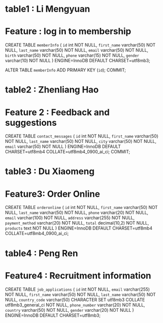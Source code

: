 # table1 : Li Mengyuan
# Feature : log in to membership
CREATE TABLE `memberInfo` (
  `id` int NOT NULL,
  `first_name` varchar(50) NOT NULL,
  `last_name` varchar(50) NOT NULL,
  `email` varchar(50) NOT NULL,
  `birth` varchar(50) NOT NULL,
  `phone` varchar(15) NOT NULL,
  `gender` varchar(10) NOT NULL
) ENGINE=InnoDB DEFAULT CHARSET=utf8mb3;

ALTER TABLE `memberInfo`
  ADD PRIMARY KEY (`id`);
COMMIT;







# table2 : Zhenliang Hao
# Feature 2 : Feedback and suggestions

CREATE TABLE `contact_messages` (
  `id` int NOT NULL,
  `first_name` varchar(50) NOT NULL,
  `last_name` varchar(50) NOT NULL,
  `city` varchar(50) NOT NULL,
  `email` varchar(50) NOT NULL
) ENGINE=InnoDB DEFAULT CHARSET=utf8mb4 COLLATE=utf8mb4_0900_ai_ci;
COMMIT;



# table3 : Du Xiaomeng
# Feature3: Order Online
CREATE TABLE `orderonline` (
  `id` int NOT NULL,
  `first_name` varchar(50) NOT NULL,
  `last_name` varchar(50) NOT NULL,
  `phone` varchar(20) NOT NULL,
  `email` varchar(100) NOT NULL,
  `address` varchar(255) NOT NULL,
  `payment_method` varchar(20) NOT NULL,
  `total` decimal(10,2) NOT NULL,
  `products` text NOT NULL
) ENGINE=InnoDB DEFAULT CHARSET=utf8mb4 COLLATE=utf8mb4_0900_ai_ci;





# table4 : Peng Ren
# Feature4 : Recruitment information

CREATE TABLE `job_applications` (
  `id` int NOT NULL,
  `email` varchar(255) NOT NULL,
  `first_name` varchar(50) NOT NULL,
  `last_name` varchar(50) NOT NULL,
  `country_code` varchar(50) CHARACTER SET utf8mb3 COLLATE utf8mb3_general_ci NOT NULL,
  `phone_number` varchar(20) NOT NULL,
  `country` varchar(50) NOT NULL,
  `gender` varchar(20) NOT NULL
) ENGINE=InnoDB DEFAULT CHARSET=utf8mb3;
